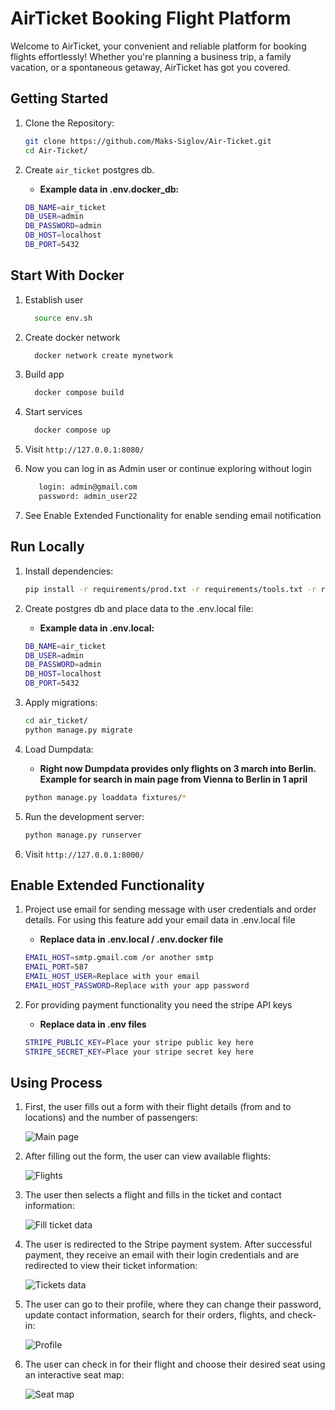 # AirTicket Booking Flight Platform
Welcome to AirTicket, your convenient and reliable platform for booking flights effortlessly! Whether you're planning a business trip, a family vacation, or a spontaneous getaway, AirTicket has got you covered.


## Getting Started

1. Clone the Repository:

   ```bash
   git clone https://github.com/Maks-Siglov/Air-Ticket.git
   cd Air-Ticket/
   ```

2. Create `air_ticket` postgres db.
    - **Example data in .env.docker_db:**
    ```bash
    DB_NAME=air_ticket
    DB_USER=admin
    DB_PASSWORD=admin
    DB_HOST=localhost
    DB_PORT=5432
    ``` 

## Start With Docker


1. Establish user

    ```bash
      source env.sh
     ```

2. Create docker network

    ```bash
      docker network create mynetwork  
     ```

3. Build app 
    ```bash
      docker compose build  
     ```

4. Start services 
    ```bash
      docker compose up  
     ```
   
5.  Visit `http://127.0.0.1:8080/`

6. Now you can log in as Admin user or continue exploring without login
   ```bash
      login: admin@gmail.com
      password: admin_user22 
   ```

7. See Enable Extended Functionality for enable sending email notification


## Run Locally

1. Install dependencies:

    ```bash
    pip install -r requirements/prod.txt -r requirements/tools.txt -r requirements/dev.txt
    ```

2. Create postgres db and place data to the .env.local file:
    - **Example data in .env.local:**
    ```bash
    DB_NAME=air_ticket
    DB_USER=admin
    DB_PASSWORD=admin
    DB_HOST=localhost
    DB_PORT=5432
    ```

3. Apply migrations:

    ```bash
    cd air_ticket/
    python manage.py migrate
    ```

4. Load Dumpdata:
    - **Right now Dumpdata provides only flights on 3 march into Berlin. Example for search in main page from Vienna to Berlin in 1 april**
    ```bash
    python manage.py loaddata fixtures/*
    ```

5. Run the development server:

    ```bash
    python manage.py runserver
    ```

6. Visit `http://127.0.0.1:8000/`

## Enable Extended Functionality

1. Project use email for sending message with user credentials and order details. For using this feature add your email data in .env.local file
    - **Replace data in .env.local / .env.docker  file**
     ```bash
    EMAIL_HOST=smtp.gmail.com /or another smtp
    EMAIL_PORT=587
    EMAIL_HOST_USER=Replace with your email
    EMAIL_HOST_PASSWORD=Replace with your app password
    ```

2. For providing payment functionality you need the stripe API keys
    - **Replace data in .env files**
     ```bash
    STRIPE_PUBLIC_KEY=Place your stripe public key here
    STRIPE_SECRET_KEY=Place your stripe secret key here
    ```


## Using Process

1. First, the user fills out a form with their flight details (from and to locations) and the number of passengers:

   ![Main page](https://raw.githubusercontent.com/Maks-Siglov/Air-Ticket/air_ticket/static/images/screenshots/start_page.png)

2. After filling out the form, the user can view available flights:

   ![Flights](https://raw.githubusercontent.com/Maks-Siglov/Air-Ticket/air_ticket/static/images/screenshots/searched_flights.png)

3. The user then selects a flight and fills in the ticket and contact information:

   ![Fill ticket data](https://raw.githubusercontent.com/Maks-Siglov/Air-Ticket/air_ticket/static/images/screenshots/fill_ticket_data.png)

4. The user is redirected to the Stripe payment system. After successful payment, they receive an email with their login credentials and are redirected to view their ticket information:

   ![Tickets data](https://raw.githubusercontent.com/Maks-Siglov/Air-Ticket/air_ticket/static/images/screenshots/tickets.png)

5. The user can go to their profile, where they can change their password, update contact information, search for their orders, flights, and check-in:

    ![Profile](https://raw.githubusercontent.com/Maks-Siglov/Air-Ticket/air_ticket/static/images/screenshots/profile.png)

6. The user can check in for their flight and choose their desired seat using an interactive seat map:

   ![Seat map](https://raw.githubusercontent.com/Maks-Siglov/Air-Ticket/air_ticket/static/images/screenshots/check_in_seat_map.png)